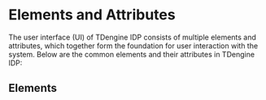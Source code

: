 # Elements and Attributes

The user interface (UI) of TDengine IDP consists of multiple elements and attributes, which together form the foundation for user interaction with the system. Below are the common elements and their attributes in TDengine IDP:

## Elements
